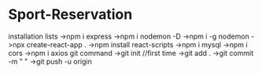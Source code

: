 # Sport-Reservation
installation lists
->npm i express
->npm i nodemon -D
->npm i -g nodemon
->npx create-react-app .
->npm install react-scripts
->npm i mysql
->npm i cors
->npm i axios
git command
->git init //first time
->git add . 
->git commit -m " "
->git push -u origin
